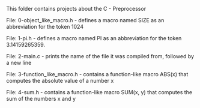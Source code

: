 This folder contains projects about the  C - Preprocessor

File: 0-object_like_macro.h - defines a macro named SIZE as an abbreviation for the token 1024

File: 1-pi.h - defines a macro named PI as an abbreviation for the token 3.14159265359.

File: 2-main.c - prints the name of the file it was compiled from, followed by a new line

File: 3-function_like_macro.h - contains  a function-like macro ABS(x) that computes the absolute value of a number x

File: 4-sum.h - contains  a function-like macro SUM(x, y) that computes the sum of the numbers x and y

